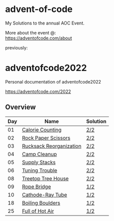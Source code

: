# advent-of-code
My Solutions to the annual AOC Event.

More about the event @:   
https://adventofcode.com/about
  
  
  
previously:  

# adventofcode2022
Personal documentation of adventofcode2022    

https://adventofcode.com/2022  

## Overview

| Day | Name                                                             | Solution |
| --- | ---------------------------------------------------------------- | ----- |
| 01  | [Calorie Counting](https://adventofcode.com/2022/day/1)          | [2/2](adventofcode2022/day1/day1.cpp)     |
| 02  | [Rock Paper Scissors](https://adventofcode.com/2022/day/2)       | [2/2](day2/day2.cpp)    |
| 03  | [Rucksack Reorganization](https://adventofcode.com/2022/day/3)   | [2/2](day3/day3.cpp)    |
| 04  | [Camp Cleanup](https://adventofcode.com/2022/day/4)              | [2/2](day4/day4.cpp)     |
| 05  | [Supply Stacks](https://adventofcode.com/2022/day/5)             | [2/2](day5/day5.cpp)    |
| 06  | [Tuning Trouble](https://adventofcode.com/2022/day/6)            | [2/2](day6/day6.cpp)     |
| 08  | [Treetop Tree House](https://adventofcode.com/2022/day/8)        | [2/2](day8/day8.cpp)     |
| 09  | [Rope Bridge](https://adventofcode.com/2022/day/9)               | [1/2](day9/day9.cpp)    |
| 10  | [Cathode-Ray Tube](https://adventofcode.com/2022/day/10)         | [1/2](day10/day10.cpp)    |
| 18  | [Boiling Boulders](https://adventofcode.com/2022/day/18)         | [1/2](day18/day18.cpp)    |
| 25  | [Full of Hot Air](https://adventofcode.com/2022/day/25)          | [1/2](day25/day25.cpp)    |
